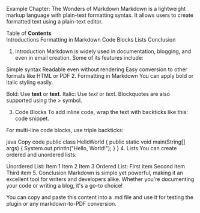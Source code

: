 Example Chapter: The Wonders of Markdown
Markdown is a lightweight markup language with plain-text formatting syntax. It allows users to create formatted text using a plain-text editor.  

Table of **Contents**           
Introductions
Formatting in Markdown
Code Blocks
Lists
Conclusion    
1. Introduction
Markdown is widely used in documentation, blogging, and even in email creation. Some of its features include:

Simple syntax
Readable even without rendering
Easy conversion to other formats like HTML or PDF
2. Formatting in Markdown
You can apply bold or italic styling easily.

Bold: Use **text** or __text__.
Italic: Use *text* or _text_.
Blockquotes are also supported using the > symbol.

3. Code Blocks
To add inline code, wrap the text with backticks like this: code snippet.

For multi-line code blocks, use triple backticks:

java
Copy code
public class HelloWorld {
    public static void main(String[] args) {
        System.out.println("Hello, World!");
    }
}
4. Lists
You can create ordered and unordered lists:

Unordered List:
Item 1
Item 2
Item 3
Ordered List:
First item
Second item
Third item
5. Conclusion
Markdown is simple yet powerful, making it an excellent tool for writers and developers alike. Whether you're documenting your code or writing a blog, it's a go-to choice!

You can copy and paste this content into a .md file and use it for testing the plugin or any markdown-to-PDF conversion.
